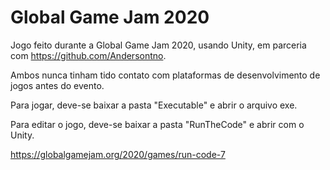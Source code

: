 # Global Game Jam 2020

Jogo feito durante a Global Game Jam 2020, usando Unity, em parceria com https://github.com/Andersontno.

Ambos nunca tinham tido contato com plataformas de desenvolvimento de jogos antes do evento.

Para jogar, deve-se baixar a pasta "Executable" e abrir o arquivo exe.

Para editar o jogo, deve-se baixar a pasta "RunTheCode" e abrir com o Unity.

https://globalgamejam.org/2020/games/run-code-7
